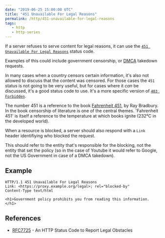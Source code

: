 ```yaml
---
date: "2019-06-25 15:00:00 UTC"
title: "451 Unavailable For Legal Reasons"
permalink: /http/451-unavailable-for-legal-reasons
tags:
   - http
   - http-series
---
```


If a server refuses to serve content for legal reasons, it can use the
[`451 Unavailable For Legal Reasons`][1] status code.

Examples of this could include government censorship, or [DMCA][2] takedown
requests.

In many cases when a country censors certain information, it's also not allowed
to discuss that the content was censored. For those cases the `451` status is
not going to be very useful, but for cases where it _can_ be discussed, it's
a good status code to use. It's a more specific version of [`403 Forbidden`][3].

The number 451 is a reference to the book [Fahrenheit 451][4], by Ray Bradbury.
In the book censorship of literature is one of the central themes. 'Fahrenheit
451' is itself a reference to the temperature at which books ignite (232°C in
the developed world).

When a resource is blocked, a server should also respond with a `Link` header
identifiying who blocked the request.

This should refer to the entity that's responsible for the blocking, not the
entity that set the policy (so in the case of Youtube it would refer to Google,
not the US Government in case of a DMCA takedown).

Example
-------

```http
HTTP/1.1 451 Unavailable For Legal Reasons
Link: <https://proxy.example.org/legal>; rel="blocked-by"
Content-Type text/html

<h1>Government policy prohibits you from reading this information.</h1>
```

References
----------

* [RFC7725][1] - An HTTP Status Code to Report Legal Obstacles


[1]: https://tools.ietf.org/html/rfc7725#section-3 "451 Unavailable For Legal Reasons"
[2]: https://en.wikipedia.org/wiki/Digital_Millennium_Copyright_Act
[3]: /http/403-forbidden "403 Forbidden"
[4]: https://en.wikipedia.org/wiki/Fahrenheit_451
[5]: https://tools.ietf.org/html/rfc7725 "An HTTP Status Code to Report Legal Obstacles"
